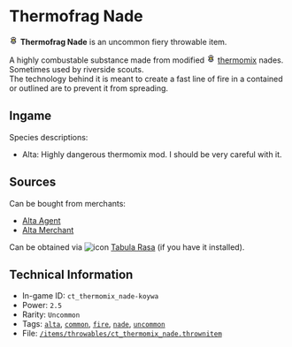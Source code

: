 # Thermofrag Nade

<img src="https://raw.githubusercontent.com/Ceterai/Enternia/main/items/throwables/ct_thermomix_nade.png" alt="Thermofrag Nade icon" loading="lazy" width="auto" height="16px"/> **Thermofrag Nade** is an uncommon fiery throwable item.

A highly combustable substance made from modified <img src="https://raw.githubusercontent.com/Ceterai/Enternia/main/items/throwables/ct_thermomix_nade.png" alt="Thermomix icon" loading="lazy" width="auto" height="16px"/> [thermomix](https://ceterai.github.io/MyEnternia/Wiki/Thermomix) nades. Sometimes used by riverside scouts.  
The technology behind it is meant to create a fast line of fire in a contained or outlined are to prevent it from spreading.

## Ingame

Species descriptions:

- Alta: Highly dangerous thermomix mod. I should be very careful with it.

## Sources

Can be bought from merchants:

- [Alta Agent](https://ceterai.github.io/MyEnternia/Wiki/AltaAgent)
- [Alta Merchant](https://ceterai.github.io/MyEnternia/Wiki/AltaMerchant)

Can be obtained via <img src="https://steamuserimages-a.akamaihd.net/ugc/263843960696222713/3EC9A7C005541F7D577EBCB8C5736B4EFC9973D6/" alt="icon" width="8" height="12"/> [Tabula Rasa](https://community.playstarbound.com/resources/the-tabula-rasa.3222/) (if you have it installed).

## Technical Information

- In-game ID: `ct_thermomix_nade-koywa`
- Power: `2.5`
- Rarity: `Uncommon`
- Tags: [`alta`](https://ceterai.github.io/MyEnternia/Wiki/Tags/Alta), [`common`](https://ceterai.github.io/MyEnternia/Wiki/Tags/Common), [`fire`](https://ceterai.github.io/MyEnternia/Wiki/Tags/Fire), [`nade`](https://ceterai.github.io/MyEnternia/Wiki/Tags/Nade), [`uncommon`](https://ceterai.github.io/MyEnternia/Wiki/Tags/Uncommon)
- File: [`/items/throwables/ct_thermomix_nade.thrownitem`](https://github.com/Ceterai/Enternia/blob/main/items/throwables/ct_thermomix_nade.thrownitem)

